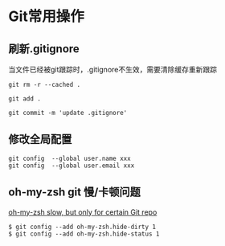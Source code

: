 # Git常用操作

## 刷新.gitignore

当文件已经被git跟踪时，.gitignore不生效，需要清除缓存重新跟踪

```shell
git rm -r --cached .

git add .

git commit -m 'update .gitignore'
```

## 修改全局配置

```shell
git config  --global user.name xxx
git config  --global user.email xxx
```

## oh-my-zsh git 慢/卡顿问题

[oh-my-zsh slow, but only for certain Git repo](https://stackoverflow.com/questions/12765344/oh-my-zsh-slow-but-only-for-certain-git-repo)

```shell
$ git config --add oh-my-zsh.hide-dirty 1
$ git config --add oh-my-zsh.hide-status 1
```

